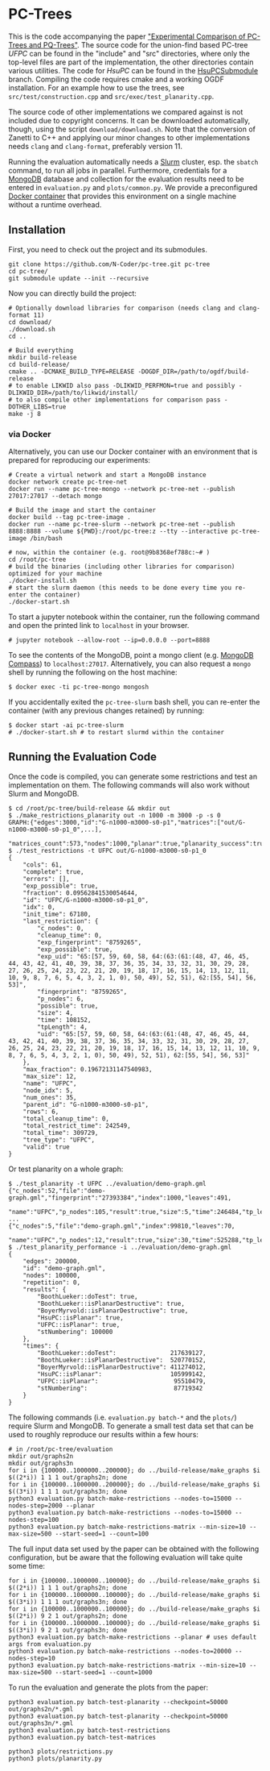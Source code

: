 # PC-Trees

This is the code accompanying the paper ["Experimental Comparison of PC-Trees and PQ-Trees"](https://arxiv.org/abs/2106.14805).
The source code for the union-find based PC-tree *UFPC* can be found in the "include" and "src" directories,
where only the top-level files are part of the implementation,
the other directories contain various utilities.
The code for *HsuPC* can be found in the [HsuPCSubmodule](https://github.com/N-Coder/pc-tree/tree/HsuPCSubmodule) branch.
Compiling the code requires cmake and a working OGDF installation.
For an example how to use the trees, see `src/test/construction.cpp` and `src/exec/test_planarity.cpp`.

The source code of other implementations we compared against is not included due to copyright concerns.
It can be downloaded automatically, though, using the script `download/download.sh`.
Note that the conversion of Zanetti to C++ and applying our minor changes to other implementations
needs `clang` and `clang-format`, preferably version 11.

Running the evaluation automatically needs a [Slurm](https://slurm.schedmd.com/) cluster, esp. the `sbatch` command, to run all jobs in parallel.
Furthermore, credentials for a [MongoDB](https://www.mongodb.com/) database and collection for the evaluation results need to be entered in `evaluation.py` and `plots/common.py`.
We provide a preconfigured [Docker container](#via_Docker) that provides this environment on a single machine without a runtime overhead.

## Installation

First, you need to check out the project and its submodules.
```shell
git clone https://github.com/N-Coder/pc-tree.git pc-tree
cd pc-tree/
git submodule update --init --recursive
```

Now you can directly build the project:
```shell
# Optionally download libraries for comparison (needs clang and clang-format 11)
cd download/
./download.sh
cd ..

# Build everything 
mkdir build-release
cd build-release/
cmake .. -DCMAKE_BUILD_TYPE=RELEASE -DOGDF_DIR=/path/to/ogdf/build-release
# to enable LIKWID also pass -DLIKWID_PERFMON=true and possibly -DLIKWID_DIR=/path/to/likwid/install/
# to also compile other implementations for comparison pass -DOTHER_LIBS=true
make -j 8
```

### via Docker

Alternatively, you can use our Docker container with an environment that is prepared for reproducing our experiments:
```shell
# Create a virtual network and start a MongoDB instance 
docker network create pc-tree-net
docker run --name pc-tree-mongo --network pc-tree-net --publish 27017:27017 --detach mongo

# Build the image and start the container
docker build --tag pc-tree-image .
docker run --name pc-tree-slurm --network pc-tree-net --publish 8888:8888 --volume ${PWD}:/root/pc-tree:z --tty --interactive pc-tree-image /bin/bash

# now, within the container (e.g. root@9b8368ef788c:~# )
cd /root/pc-tree
# build the binaries (including other libraries for comparison) optimized for your machine
./docker-install.sh
# start the slurm daemon (this needs to be done every time you re-enter the container)
./docker-start.sh
```

To start a jupyter notebook within the container, run the following command and open the printed link to `localhost` in your browser.
```
# jupyter notebook --allow-root --ip=0.0.0.0 --port=8888
```
To see the contents of the MongoDB, point a mongo client (e.g. [MongoDB Compass](https://www.mongodb.com/products/compass)) to `localhost:27017`.
Alternatively, you can also request a `mongo` shell by running the following on the host machine:
```
$ docker exec -ti pc-tree-mongo mongosh
```
If you accidentally exited the `pc-tree-slurm` bash shell, you can re-enter the container (with any previous changes retained) by running:
```
$ docker start -ai pc-tree-slurm
# ./docker-start.sh # to restart slurmd within the container
```

## Running the Evaluation Code

Once the code is compiled, you can generate some restrictions and test an implementation on them.
The following commands will also work without Slurm and MongoDB.
```shell
$ cd /root/pc-tree/build-release && mkdir out
$ ./make_restrictions_planarity out -n 1000 -m 3000 -p -s 0
GRAPH:{"edges":3000,"id":"G-n1000-m3000-s0-p1","matrices":["out/G-n1000-m3000-s0-p1_0",...],
  "matrices_count":573,"nodes":1000,"planar":true,"planarity_success":true,"seed":0}
$ ./test_restrictions -t UFPC out/G-n1000-m3000-s0-p1_0
{
    "cols": 61,
    "complete": true,
    "errors": [],
    "exp_possible": true,
    "fraction": 0.09562841530054644,
    "id": "UFPC/G-n1000-m3000-s0-p1_0",
    "idx": 0,
    "init_time": 67180,
    "last_restriction": {
        "c_nodes": 0,
        "cleanup_time": 0,
        "exp_fingerprint": "8759265",
        "exp_possible": true,
        "exp_uid": "65:[57, 59, 60, 58, 64:(63:(61:(48, 47, 46, 45, 44, 43, 42, 41, 40, 39, 38, 37, 36, 35, 34, 33, 32, 31, 30, 29, 28, 27, 26, 25, 24, 23, 22, 21, 20, 19, 18, 17, 16, 15, 14, 13, 12, 11, 10, 9, 8, 7, 6, 5, 4, 3, 2, 1, 0), 50, 49), 52, 51), 62:[55, 54], 56, 53]",
        "fingerprint": "8759265",
        "p_nodes": 6,
        "possible": true,
        "size": 4,
        "time": 108152,
        "tpLength": 4,
        "uid": "65:[57, 59, 60, 58, 64:(63:(61:(48, 47, 46, 45, 44, 43, 42, 41, 40, 39, 38, 37, 36, 35, 34, 33, 32, 31, 30, 29, 28, 27, 26, 25, 24, 23, 22, 21, 20, 19, 18, 17, 16, 15, 14, 13, 12, 11, 10, 9, 8, 7, 6, 5, 4, 3, 2, 1, 0), 50, 49), 52, 51), 62:[55, 54], 56, 53]"
    },
    "max_fraction": 0.19672131147540983,
    "max_size": 12,
    "name": "UFPC",
    "node_idx": 5,
    "num_ones": 35,
    "parent_id": "G-n1000-m3000-s0-p1",
    "rows": 6,
    "total_cleanup_time": 0,
    "total_restrict_time": 242549,
    "total_time": 309729,
    "tree_type": "UFPC",
    "valid": true
}
```

Or test planarity on a whole graph:
```shell
$ ./test_planarity -t UFPC ../evaluation/demo-graph.gml
{"c_nodes":52,"file":"demo-graph.gml","fingerprint":"27393384","index":1000,"leaves":491,
 "name":"UFPC","p_nodes":105,"result":true,"size":5,"time":246484,"tp_length":5,"type":"UFPC","uid":"..."}
...
{"c_nodes":5,"file":"demo-graph.gml","index":99810,"leaves":70,
 "name":"UFPC","p_nodes":12,"result":true,"size":30,"time":525288,"tp_length":2,"type":"UFPC"}
$ ./test_planarity_performance -i ../evaluation/demo-graph.gml
{
    "edges": 200000,
    "id": "demo-graph.gml",
    "nodes": 100000,
    "repetition": 0,
    "results": {
        "BoothLueker::doTest": true,
        "BoothLueker::isPlanarDestructive": true,
        "BoyerMyrvold::isPlanarDestructive": true,
        "HsuPC::isPlanar": true,
        "UFPC::isPlanar": true,
        "stNumbering": 100000
    },
    "times": {
        "BoothLueker::doTest":               217639127,
        "BoothLueker::isPlanarDestructive":  520770152,
        "BoyerMyrvold::isPlanarDestructive": 411274012,
        "HsuPC::isPlanar":                   105999142,
        "UFPC::isPlanar":                     95510479,
        "stNumbering":                        87719342
    }
}
```

The following commands (i.e. `evaluation.py batch-*` and the `plots/`) require Slurm and MongoDB.
To generate a small test data set that can be used to roughly reproduce our results within a few hours:
```shell
# in /root/pc-tree/evaluation
mkdir out/graphs2n
mkdir out/graphs3n
for i in {100000..1000000..200000}; do ../build-release/make_graphs $i $((2*i)) 1 1 1 out/graphs2n; done
for i in {100000..1000000..200000}; do ../build-release/make_graphs $i $((3*i)) 1 1 1 out/graphs3n; done
python3 evaluation.py batch-make-restrictions --nodes-to=15000 --nodes-step=2000 --planar
python3 evaluation.py batch-make-restrictions --nodes-to=15000 --nodes-step=100
python3 evaluation.py batch-make-restrictions-matrix --min-size=10 --max-size=500 --start-seed=1 --count=100
```

The full input data set used by the paper can be obtained with the following configuration, but be aware that the following evaluation will take quite some time:
```shell
for i in {100000..1000000..100000}; do ../build-release/make_graphs $i $((2*i)) 1 1 1 out/graphs2n; done
for i in {100000..1000000..100000}; do ../build-release/make_graphs $i $((3*i)) 1 1 1 out/graphs3n; done
for i in {100000..1000000..100000}; do ../build-release/make_graphs $i $((2*i)) 9 2 1 out/graphs2n; done
for i in {100000..1000000..100000}; do ../build-release/make_graphs $i $((3*i)) 9 2 1 out/graphs3n; done
python3 evaluation.py batch-make-restrictions --planar # uses default args from evaluation.py
python3 evaluation.py batch-make-restrictions --nodes-to=20000 --nodes-step=10
python3 evaluation.py batch-make-restrictions-matrix --min-size=10 --max-size=500 --start-seed=1 --count=1000
```

To run the evaluation and generate the plots from the paper:
```shell
python3 evaluation.py batch-test-planarity --checkpoint=50000 out/graphs2n/*.gml
python3 evaluation.py batch-test-planarity --checkpoint=50000 out/graphs3n/*.gml
python3 evaluation.py batch-test-restrictions
python3 evaluation.py batch-test-matrices

python3 plots/restrictions.py
python3 plots/planarity.py
```
